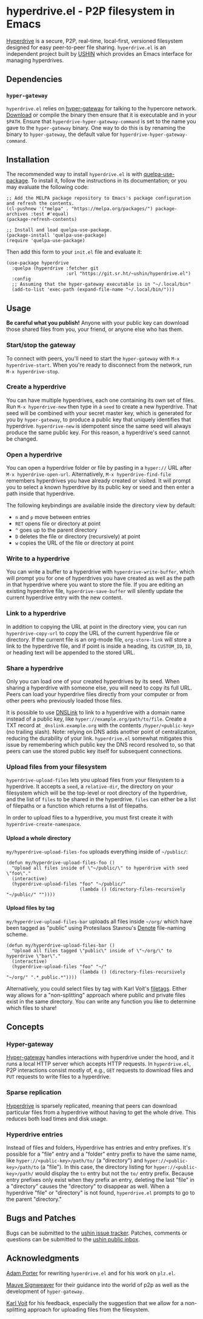 # hyperdrive.el - P2P filesystem in Emacs

[Hyperdrive](https://docs.holepunch.to/building-blocks/hyperdrive) is
a secure, P2P, real-time, local-first, versioned filesystem designed
for easy peer-to-peer file sharing. `hyperdrive.el` is an independent
project built by [USHIN](https://ushin.org) which provides an Emacs
interface for managing hyperdrives.

## Dependencies

### `hyper-gateway`

`hyperdrive.el` relies on
[hyper-gateway](https://github.com/RangerMauve/hyper-gateway/) for
talking to the hypercore network.
[Download](https://github.com/RangerMauve/hyper-gateway/releases) or
compile the binary then ensure that it is executable and in your
`$PATH`. Ensure that `hyperdrive-hyper-gateway-command` is set to the
name you gave to the `hyper-gateway` binary. One way to do this is by
renaming the binary to `hyper-gateway`, the default value for
`hyperdrive-hyper-gateway-command`.

## Installation

The recommended way to install `hyperdrive.el` is with
[quelpa-use-package](https://github.com/quelpa/quelpa-use-package).
To install it, follow the instructions in its documentation; or you
may evaluate the following code:

```
;; Add the MELPA package repository to Emacs's package configuration and refresh the contents.
(cl-pushnew '("melpa" . "https://melpa.org/packages/") package-archives :test #'equal)
(package-refresh-contents)

;; Install and load quelpa-use-package.
(package-install 'quelpa-use-package)
(require 'quelpa-use-package)
```

Then add this form to your `init.el` file and evaluate it:

```
(use-package hyperdrive
  :quelpa (hyperdrive :fetcher git
                      :url "https://git.sr.ht/~ushin/hyperdrive.el")
  :config
  ;; Assuming that the hyper-gateway executable is in "~/.local/bin"
  (add-to-list 'exec-path (expand-file-name "~/.local/bin/")))
```

## Usage

**Be careful what you publish!** Anyone with your public key can
download those shared files from you, your friend, or anyone else who
has them.

### Start/stop the gateway

To connect with peers, you'll need to start the `hyper-gateway` with
`M-x hyperdrive-start`. When you're ready to disconnect from the
network, run `M-x hyperdrive-stop`.

### Create a hyperdrive

You can have multiple hyperdrives, each one containing its own set of
files. Run `M-x hyperdrive-new` then type in a `seed` to create a new
hyperdrive. That seed will be combined with your secret master key,
which is generated for you by `hyper-gateway`, to produce a public key
that uniquely identifies that hyperdrive. `hyperdrive-new` is
idempotent since the same seed will always produce the same public
key. For this reason, a hyperdrive's seed cannot be changed.

### Open a hyperdrive

You can open a hyperdrive folder or file by pasting in a `hyper://`
URL after `M-x hyperdrive-open-url`. Alternatively, `M-x
hyperdrive-find-file` remembers hyperdrives you have already created
or visited. It will prompt you to select a known hyperdrive by its
public key or seed and then enter a path inside that hyperdrive.

The following keybindings are available inside the directory view by
default:

- `n` and `p` move between entries
- `RET` opens file or directory at point
- `^` goes up to the parent directory
- `D` deletes the file or directory (recursively) at point
- `w` copies the URL of the file or directory at point

### Write to a hyperdrive

You can write a buffer to a hyperdrive with `hyperdrive-write-buffer`,
which will prompt you for one of hyperdrives you have created as well
as the path in that hyperdrive where you want to store the file. If
you are editing an existing hyperdrive file, `hyperdrive-save-buffer`
will silently update the current hyperdrive entry with the new content.

### Link to a hyperdrive

In addition to copying the URL at point in the directory view, you can
run `hyperdrive-copy-url` to copy the URL of the current hyperdrive
file or directory. If the current file is an org-mode file,
`org-store-link` will store a link to the hyperdrive file, and if
point is inside a heading, its `CUSTOM_ID`, `ID`, or heading text will
be appended to the stored URL.

### Share a hyperdrive

Only you can load one of your created hyperdrives by its seed. When
sharing a hyperdrive with someone else, you will need to copy its full
URL. Peers can load your hyperdrive files directly from your computer
or from other peers who previously loaded those files.

It is possible to use [DNSLink](https://dnslink.io/) to link to a
hyperdrive with a domain name instead of a public key, like
`hyper://example.org/path/to/file`. Create a TXT record at
`_dnslink.example.org` with the contents `/hyper/<public-key>` (no
trailing slash). Note: relying on DNS adds another point of
centralization, reducing the durability of your link. `hyperdrive.el`
somewhat mitigates this issue by remembering which public key the DNS
record resolved to, so that peers can use the stored public key itself
for subsequent connections.

### Upload files from your filesystem

`hyperdrive-upload-files` lets you upload files from your filesystem
to a hyperdrive. It accepts a `seed`, a `relative-dir`, the directory
on your filesystem which will be the top-level or root directory of
the hyperdrive, and the list of `files` to be shared in the
hyperdrive. `files` can either be a list of filepaths or a function
which returns a list of filepaths.

In order to upload files to a hyperdrive, you must first create it
with `hyperdrive-create-namespace`.

#### Upload a whole directory

`my/hyperdrive-upload-files-foo` uploads everything inside of `~/public/`:

```
(defun my/hyperdrive-upload-files-foo ()
  "Upload all files inside of \"~/public/\" to hyperdrive with seed \"foo\"."
  (interactive)
  (hyperdrive-upload-files "foo" "~/public/"
                           (lambda () (directory-files-recursively "~/public/" ""))))
```

#### Upload files by tag

`my/hyperdrive-upload-files-bar` uploads all files inside `~/org/` which
have been tagged as "public" using Protesilaos Stavrou's
[Denote](https://protesilaos.com/emacs/denote) file-naming scheme.

```
(defun my/hyperdrive-upload-files-bar ()
  "Upload all files tagged \"public\" inside of \"~/org/\" to hyperdrive \"bar\"."
  (interactive)
  (hyperdrive-upload-files "foo" "~/"
                           (lambda () (directory-files-recursively "~/org/" ".*_public.*"))))
```

Alternatively, you could select files by tag with Karl Voit's
[filetags](https://github.com/novoid/filetags/). Either way allows for
a "non-splitting" approach where public and private files exist in the
same directory. You can write any function you like to determine which
files to share!

## Concepts

### Hyper-gateway

[Hyper-gateway](https://github.com/RangerMauve/hyper-gateway/) handles
interactions with hyperdrive under the hood, and it runs a local HTTP
server which accepts HTTP requests. In `hyperdrive.el`, P2P
interactions consist mostly of, e.g., `GET` requests to download files
and `PUT` requests to write files to a hyperdrive.

### Sparse replication

[Hyperdrive](https://docs.holepunch.to/building-blocks/hyperdrive) is
sparsely replicated, meaning that peers can download particular files
from a hyperdrive without having to get the whole drive. This reduces
both load times and disk usage.

### Hyperdrive entries

Instead of files and folders, Hyperdrive has entries and entry
prefixes. It's possible for a "file" entry and a "folder" entry prefix
to have the same name, like `hyper://<public-key>/path/to/` (a
"directory") and `hyper://<public-key>/path/to` (a "file"). In this
case, the directory listing for `hyper://<public-key>/path/` would
display the `to` entry but not the `to/` entry prefix. Because entry
prefixes only exist when they prefix an entry, deleting the last
"file" in a "directory" causes the "directory" to disappear as well.
When a hyperdrive "file" or "directory" is not found, `hyperdrive.el`
prompts to go to the parent "directory."

## Bugs and Patches

Bugs can be submitted to the [ushin issue
tracker](https://todo.sr.ht/~ushin/ushin). Patches,
comments or questions can be submitted to the [ushin public
inbox](https://lists.sr.ht/~ushin/ushin).

## Acknowledgments

[Adam Porter](https://github.com/alphapapa/) for rewriting
`hyperdrive.el` and for his work on `plz.el`.

[Mauve Signweaver](https://mauve.moe/) for their guidance into the
world of p2p as well as the development of `hyper-gateway`.

[Karl Voit](https://karl-voit.at/) for his feedback, especially the
suggestion that we allow for a non-splitting approach for uploading
files from the filesystem.
